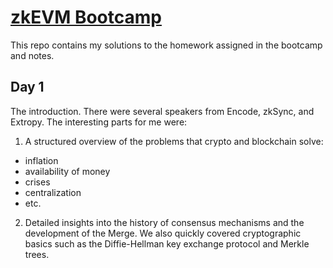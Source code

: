 # [zkEVM Bootcamp](https://www.encode.club/zksync-zkevm-bootcamp)
This repo contains my solutions to the homework assigned in the bootcamp and notes.

## Day 1
The introduction. There were several speakers from Encode, zkSync, and Extropy. The interesting parts for me were:
1. A structured overview of the problems that crypto and blockchain solve:
- inflation
- availability of money
- crises
- centralization
- etc.
2. Detailed insights into the history of consensus mechanisms and the development of the Merge. 
We also quickly covered cryptographic basics such as the Diffie-Hellman key exchange protocol and Merkle trees.